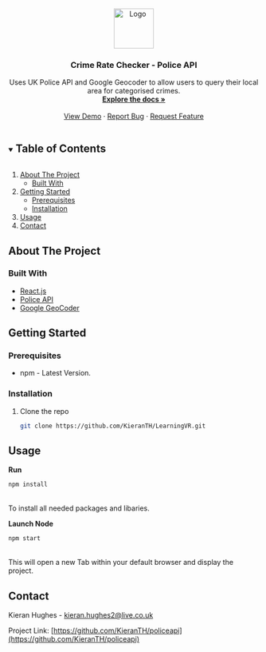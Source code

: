 <!-- PROJECT LOGO -->
<br />
<p align="center">
  <a href="https://github.com/KieranTH/policeapi">
    <img src="images/logo.png" alt="Logo" width="80" height="80">
  </a>

  <h3 align="center">Crime Rate Checker - Police API</h3>

  <p align="center">
    Uses UK Police API and Google Geocoder to allow users to query their local area for categorised crimes.
    <br />
    <a href="https://github.com/KieranTH/policeapi"><strong>Explore the docs »</strong></a>
    <br />
    <br />
    <a href="https://github.com/KieranTH/policeapi">View Demo</a>
    ·
    <a href="https://github.com/KieranTH/policeapi/issues">Report Bug</a>
    ·
    <a href="https://github.com/KieranTH/policeapi/issues">Request Feature</a>
  </p>
</p>



<!-- TABLE OF CONTENTS -->
<details open="open">
  <summary><h2 style="display: inline-block">Table of Contents</h2></summary>
  <ol>
    <li>
      <a href="#about-the-project">About The Project</a>
      <ul>
        <li><a href="#built-with">Built With</a></li>
      </ul>
    </li>
    <li>
      <a href="#getting-started">Getting Started</a>
      <ul>
        <li><a href="#prerequisites">Prerequisites</a></li>
        <li><a href="#installation">Installation</a></li>
      </ul>
    </li>
    <li><a href="#usage">Usage</a></li>
    <li><a href="#contact">Contact</a></li>
  </ol>
</details>



<!-- ABOUT THE PROJECT -->
## About The Project


### Built With

* [React.js](https://reactjs.org/)
* [Police API](https://data.police.uk/docs/)
* [Google GeoCoder](https://developers.google.com/maps/documentation/geocoding/overview)


<!-- GETTING STARTED -->
## Getting Started


### Prerequisites

* npm - Latest Version.

### Installation

1. Clone the repo
   ```sh
   git clone https://github.com/KieranTH/LearningVR.git
   ```



<!-- USAGE EXAMPLES -->
## Usage

**Run**<br/>
```sh
npm install
```
<br/>
To install all needed packages and libaries.
<br/>

**Launch Node**
```sh
npm start
```
<br/>
This will open a new Tab within your default browser and display the project.

    
    

<!-- CONTACT -->
## Contact

Kieran Hughes - kieran.hughes2@live.co.uk

Project Link: [https://github.com/KieranTH/policeapi](https://github.com/KieranTH/policeapi)






<!-- MARKDOWN LINKS & IMAGES -->
<!-- https://www.markdownguide.org/basic-syntax/#reference-style-links -->
[contributors-shield]: https://img.shields.io/github/contributors/github_username/repo.svg?style=for-the-badge
[contributors-url]: https://github.com/github_username/repo/graphs/contributors
[forks-shield]: https://img.shields.io/github/forks/github_username/repo.svg?style=for-the-badge
[forks-url]: https://github.com/github_username/repo/network/members
[stars-shield]: https://img.shields.io/github/stars/github_username/repo.svg?style=for-the-badge
[stars-url]: https://github.com/github_username/repo/stargazers
[issues-shield]: https://img.shields.io/github/issues/github_username/repo.svg?style=for-the-badge
[issues-url]: https://github.com/github_username/repo/issues
[license-shield]: https://img.shields.io/github/license/github_username/repo.svg?style=for-the-badge
[license-url]: https://github.com/github_username/repo/blob/master/LICENSE.txt
[linkedin-shield]: https://img.shields.io/badge/-LinkedIn-black.svg?style=for-the-badge&logo=linkedin&colorB=555
[linkedin-url]: https://linkedin.com/in/github_username
